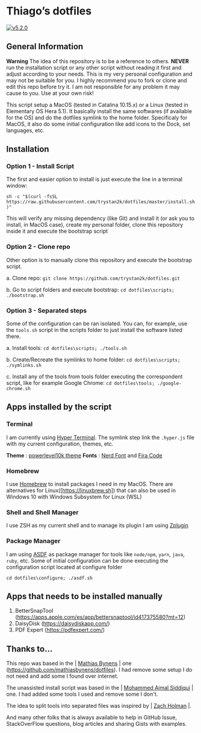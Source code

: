 # Thiago’s dotfiles

[![v5.2.0](https://img.shields.io/badge/version-5.2.0-brightgreen.svg)](https://github.com/trystan2k/dotfiles/tree/v5.2.0)

## General Information

**Warning** The idea of this repository is to be a reference to others. **NEVER** run the installation script or any other script without reading it first and adjust according to your needs. This is my very personal configuration and may not be suitable for you. I highly recommend you to fork or clone and edit this repo before try it. I am not responsible for any problem it may cause to you. Use at your own risk!

This script setup a MacOS (tested in Catalina 10.15.x) or a Linux (tested in Elementary OS Hera 5.1). It basically install the same softwares (if available for the OS) and do the dotfiles symlink to the home folder. Specificaly for MacOS, it also do some initial configuration like add icons to the Dock, set languages, etc.

## Installation

### Option 1 - Install Script

The first and easier option to install is just execute the line in a terminal window:

`sh -c "$(curl -fsSL https://raw.githubusercontent.com/trystan2k/dotfiles/master/install.sh)"`

This will verify any missing dependency (like Git) and install it (or ask you to install, in MacOS case), create my personal folder, clone this repository inside it and execute the bootstrap script

### Option 2 - Clone repo

Other option is to manually clone this repository and execute the bootstrap script.

a. Clone repo: `git clone https://github.com/trystan2k/dotfiles.git`

b. Go to script folders and execute bootstrap: `cd dotfiles\scripts; ./bootstrap.sh`

### Option 3 - Separated steps

Some of the configuration can be ran isolated. You can, for example, use the `tools.sh` script in the scripts folder to just install the software listed there.

a. Install tools: `cd dotfiles\scripts; ./tools.sh`

b. Create/Recreate the symlinks to home folder: `cd dotfiles\scripts; ./symlinks.sh`

c. Install any of the tools from tools folder executing the correspondent script, like for example Google Chrome: `cd dotfiles\tools; ./google-chrome.sh`

## Apps installed by the script

### Terminal

I am currently using [Hyper Terminal](https://hyper.is/).
The symlink step link the `.hyper.js` file with my current configuration, themes, etc.

**Theme** : [powerlevel10k theme](https://github.com/romkatv/powerlevel10k)
**Fonts** : [Nerd Font](https://github.com/ryanoasis/nerd-fonts) and [Fira Code](https://github.com/tonsky/FiraCode)

### Homebrew

I use [Homebrew](https://brew.sh/) to install packages I need in my MacOS. There are alternatives for Linux([https://linuxbrew.sh]) that can also be used in Windows 10 with Windows Subsystem for Linux (WSL)

### Shell and Shell Manager

I use ZSH as my current shell and to manage its plugin I am using [Zplugin](https://github.com/zdharma/zplugin)

### Package Manager

I am using [ASDF]() as package manager for tools like `node/npm`, `yarn`, `java`, `ruby`, etc. 
Some of initial configuration can be done executing the configuration script located at configure folder

`cd dotfiles\configure; ./asdf.sh`

## Apps that needs to be installed manually

1. BetterSnapTool (https://apps.apple.com/es/app/bettersnaptool/id417375580?mt=12)
2. DaisyDisk (https://daisydiskapp.com/)
3. PDF Expert (https://pdfexpert.com/)


## Thanks to...

This repo was based in the | [Mathias Bynens](https://mathiasbynens.be/) | one (https://github.com/mathiasbynens/dotfiles). I had remove some setup I do not need and add some I found over internet.

The unassisted install script was based in the | [Mohammed Ajmal Siddiqui](https://github.com/ajmalsiddiqui/dotfiles) | one. I had added some tools I used and remove some I don't.

The idea to split tools into separated files was inspired by | [Zach Holman](https://github.com/holman/dotfiles) |.

And many other folks that is always available to help in GitHub Issue, StackOverFlow questions, blog articles and sharing Gists with examples.